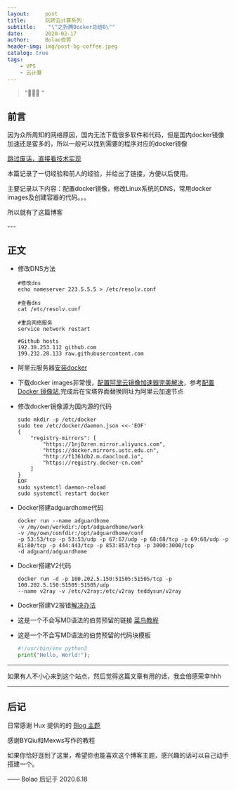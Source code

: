 ```yaml
---
layout:     post
title:      玩转云计算系列
subtitle:    "\"之折腾Docker总结0\""
date:       2020-02-17
author:     Bolao伯劳
header-img: img/post-bg-coffee.jpeg
catalog: true
tags:
    - VPS
    - 云计算
---
```


> “🙉🙉🙉 ”


## 前言

因为众所周知的网络原因，国内无法下载很多软件和代码，但是国内docker镜像加速还是蛮多的，所以一般可以找到需要的程序对应的docker镜像

[跳过废话，直接看技术实现 ](#build) 

本篇记录了一切经验和前人的经验，并给出了链接，方便以后使用。

主要记录以下内容：配置docker镜像，修改Linux系统的DNS，常用docker images及创建容器的代码。。。

所以就有了这篇博客

<p id = "build"></p>
---

## 正文

+ 修改DNS方法

    ```
    #修改dns
    echo nameserver 223.5.5.5 > /etc/resolv.conf

    #查看dns
    cat /etc/resolv.conf

    #重启网络服务
    service network restart

    #Github hosts
    192.30.253.112 github.com
    199.232.28.133 raw.githubusercontent.com
    ```

+ 阿里云服务器[安装docker](https://yq.aliyun.com/articles/110806?spm=5176.8351553.0.0.3f491991aRC9Xu)

+ 下载docker images非常慢，[配置阿里云镜像加速器完美解决](https://blog.csdn.net/niukaoying6674/article/details/87788282)，参考[配置 Docker 镜像站](https://www.daocloud.io/mirror#accelerator-doc),完成后在宝塔界面替换网址为阿里云加速节点

+ 修改docker镜像源为国内源的代码

    ```
    sudo mkdir -p /etc/docker
    sudo tee /etc/docker/daemon.json <<-'EOF'
    {
        "registry-mirrors": [
            "https://1nj0zren.mirror.aliyuncs.com",
            "https://docker.mirrors.ustc.edu.cn",
            "http://f1361db2.m.daocloud.io",
            "https://registry.docker-cn.com"
        ]
    }
    EOF
    sudo systemctl daemon-reload
    sudo systemctl restart docker
    ```
    
+ Docker搭建adguardhome代码

    ```
    docker run --name adguardhome 
    -v /my/own/workdir:/opt/adguardhome/work 
    -v /my/own/confdir:/opt/adguardhome/conf 
    -p 53:53/tcp -p 53:53/udp -p 67:67/udp -p 68:68/tcp -p 69:68/udp -p 81:80/tcp -p 444:443/tcp -p 853:853/tcp -p 3000:3000/tcp 
    -d adguard/adguardhome
    ```
+ Docker搭建V2代码

    ```
    docker run -d -p 100.202.5.150:51505:51505/tcp -p 100.202.5.150:51505:51505/udp 
    --name v2ray -v /etc/v2ray:/etc/v2ray teddysun/v2ray
    ```
    
+ Docker搭建V2报错[解决办法](https://blog.csdn.net/qq_25112523/article/details/99822130)

+ 这是一个不会写MD语法的伯劳预留的链接 [菜鸟教程](https://www.runoob.com)

+ 这是一个不会写MD语法的伯劳预留的代码块模板

    ```python
    #!/usr/bin/env python3
    print("Hello, World!");
    ```



---


如果有人不小心来到这个站点，然后觉得这篇文章有用的话，我会倍感荣幸hhh



---


## 后记

日常感谢 Hux 提供的的 [Blog 主题](https://github.com/Huxpro/huxpro.github.io)

感谢BYQiu和Mexws写作的教程

如果你恰好逛到了这里，希望你也能喜欢这个博客主题，感兴趣的话可以自己动手搭建一个。

—— Bolao 后记于 2020.6.18


